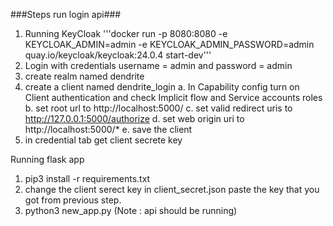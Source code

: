 ###Steps run login api###

1. Running KeyCloak
 '''docker run -p 8080:8080 -e KEYCLOAK_ADMIN=admin -e KEYCLOAK_ADMIN_PASSWORD=admin quay.io/keycloak/keycloak:24.0.4 start-dev'''
2. Login with credentials username = admin and password = admin
3. create realm named dendrite
4. create a client named dendrite_login
    a. In Capability config turn on Client authentication and check Implicit flow and Service accounts roles
    b. set root url to http://localhost:5000/
    c. set valid redirect uris to http://127.0.0.1:5000/authorize
    d. set web origin uri to http://localhost:5000/*
    e. save the client
4. in credential tab get client secrete key

Running flask app
1. pip3 install -r requirements.txt
2. change the client serect key in client_secret.json paste the key that you got from previous step.
3. python3 new_app.py (Note : api should be running)
